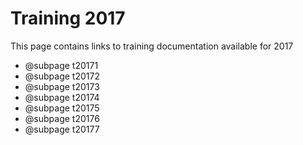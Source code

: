 # Training 2017

This page contains links to training documentation available for 2017

* @subpage t20171
* @subpage t20172
* @subpage t20173
* @subpage t20174
* @subpage t20175
* @subpage t20176
* @subpage t20177
